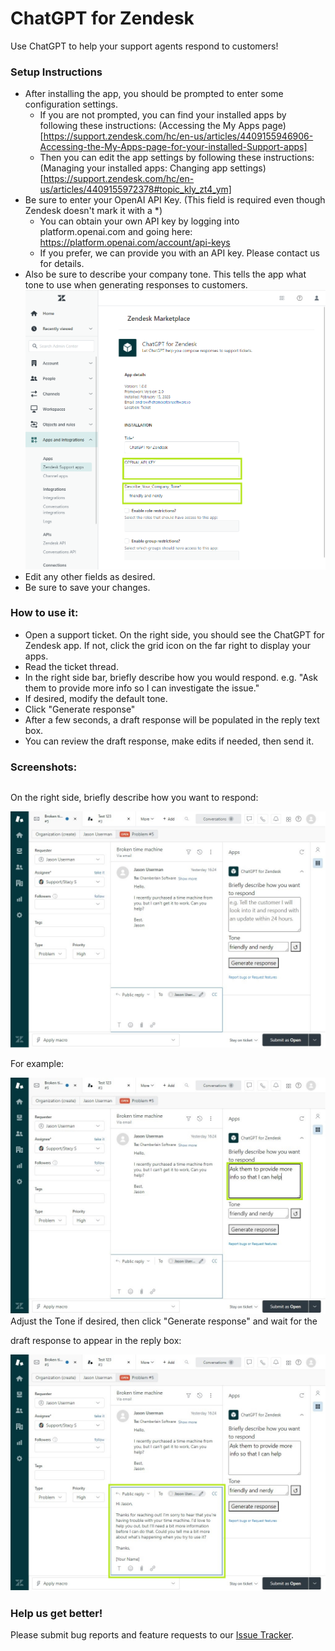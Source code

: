 # ChatGPT for Zendesk

Use ChatGPT to help your support agents respond to customers!

### Setup Instructions
* After installing the app, you should be prompted to enter some configuration settings.
    * If you are not prompted, you can find your installed apps by following these instructions: (Accessing the My Apps page)[https://support.zendesk.com/hc/en-us/articles/4409155946906-Accessing-the-My-Apps-page-for-your-installed-Support-apps]
    * Then you can edit the app settings by following these instructions: (Managing your installed apps: Changing app settings)[https://support.zendesk.com/hc/en-us/articles/4409155972378#topic_kly_zt4_ym]
* Be sure to enter your OpenAI API Key. (This field is required even though Zendesk doesn't mark it with a *)
    * You can obtain your own API key by logging into platform.openai.com and going here: https://platform.openai.com/account/api-keys
    * If you prefer, we can provide you with an API key. Please contact us for details.
* Also be sure to describe your company tone. This tells the app what tone to use when generating responses to customers.
![Enter OpenAI API Key and your company tone](assets/screenshot-setup.png)
* Edit any other fields as desired.
* Be sure to save your changes.

### How to use it:
* Open a support ticket. On the right side, you should see the ChatGPT for Zendesk app. If not, click the grid icon on the far right to display your apps.
* Read the ticket thread.
* In the right side bar, briefly describe how you would respond. e.g. "Ask them to provide more info so I can investigate the issue."
* If desired, modify the default tone.
* Click "Generate response"
* After a few seconds, a draft response will be populated in the reply text box.
* You can review the draft response, make edits if needed, then send it.

### Screenshots:
On the right side, briefly describe how you want to respond:<br style="line-height:45px; content:' '">
![Briefly describe how you want to respond](assets/screenshot-before-user-input.png)
For example:<br style="line-height:45px; content:' '">
![e.g. "Ask them to provide more info so that I can help"](assets/screenshot-after-user-input.png)
Adjust the Tone if desired, then click "Generate response" and wait for the draft response to appear in the reply box:<br style="line-height:45px; content:' '">
![Click "Generate response" and review the draft](assets/screenshot-with-draft-response.png)

### Help us get better!
Please submit bug reports and feature requests to our [Issue Tracker](https://github.com/weineran/chatgpt-zendesk-issues/issues).
